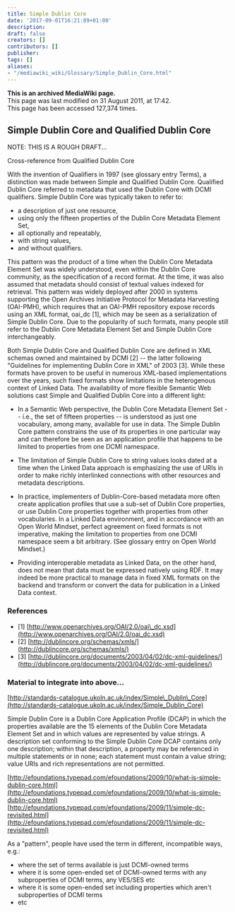 ```yaml
---
title: Simple Dublin Core
date: '2017-09-01T16:21:09+01:00'
description: 
draft: false
creators: []
contributors: []
publisher: 
tags: []
aliases:
- "/mediawiki_wiki/Glossary/Simple_Dublin_Core.html"
---
```


 **This is an archived MediaWiki page.**  
This page was last modified on 31 August 2011, at 17:42.  
This page has been accessed 127,374 times.

## Simple Dublin Core and Qualified Dublin Core 

NOTE: THIS IS A ROUGH DRAFT...

Cross-reference from Qualified Dublin Core

With the invention of Qualifiers in 1997 (see glossary entry Terms), a distinction was made between Simple and Qualified Dublin Core. Qualified Dublin Core referred to metadata that used the Dublin Core with DCMI qualifiers. Simple Dublin Core was typically taken to refer to:

- a description of just one resource,
- using only the fifteen properties of the Dublin Core Metadata Element Set,
- all optionally and repeatably,
- with string values,
- and without qualifiers.

This pattern was the product of a time when the Dublin Core Metadata Element Set was widely understood, even within the Dublin Core community, as the specification of a record format. At the time, it was also assumed that metadata should consist of textual values indexed for retrieval. This pattern was widely deployed after 2000 in systems supporting the Open Archives Initiative Protocol for Metadata Harvesting (OAI-PMH), which requires that an OAI-PMH repository expose records using an XML format, oai\_dc [1], which may be seen as a serialization of Simple Dublin Core. Due to the popularity of such formats, many people still refer to the Dublin Core Metadata Element Set and Simple Dublin Core interchangeably.

Both Simple Dublin Core and Qualified Dublin Core are defined in XML schemas owned and maintained by DCMI [2] -- the latter following "Guidelines for implementing Dublin Core in XML" of 2003 [3]. While these formats have proven to be useful in numerous XML-based implementations over the years, such fixed formats show limitations in the heterogenous context of Linked Data. The availability of more flexible Semantic Web solutions cast Simple and Qualified Dublin Core into a different light:

- In a Semantic Web perspective, the Dublin Core Metadata Element Set -- i.e., the set of fifteen properties -- is understood as just one vocabulary, among many, available for use in data. The Simple Dublin Core pattern constrains the use of its properties in one particular way and can therefore be seen as an application profile that happens to be limited to properties from one DCMI namespace.

- The limitation of Simple Dublin Core to string values looks dated at a time when the Linked Data approach is emphasizing the use of URIs in order to make richly interlinked connections with other resources and metadata descriptions.

- In practice, implementers of Dublin-Core-based metadata more often create application profiles that use a sub-set of Dublin Core properties, or use Dublin Core properties together with properties from other vocabularies. In a Linked Data environment, and in accordance with an Open World Mindset, perfect agreement on fixed formats is not imperative, making the limitation to properties from one DCMI namespace seem a bit arbitrary. (See glossary entry on Open World Mindset.)

- Providing interoperable metadata as Linked Data, on the other hand, does not mean that data must be expressed natively using RDF. It may indeed be more practical to manage data in fixed XML formats on the backend and transform or convert the data for publication in a Linked Data context.

### References 

- [1] [http://www.openarchives.org/OAI/2.0/oai\_dc.xsd](http://www.openarchives.org/OAI/2.0/oai_dc.xsd)
- [2] [http://dublincore.org/schemas/xmls/](http://dublincore.org/schemas/xmls/)
- [3] [http://dublincore.org/documents/2003/04/02/dc-xml-guidelines/](http://dublincore.org/documents/2003/04/02/dc-xml-guidelines/)

### Material to integrate into above... 

[http://standards-catalogue.ukoln.ac.uk/index/Simple\_Dublin\_Core](http://standards-catalogue.ukoln.ac.uk/index/Simple_Dublin_Core)

Simple Dublin Core is a Dublin Core Application Profile (DCAP) in which the properties available are the 15 elements of the Dublin Core Metadata Element Set and in which values are represented by value strings. A description set conforming to the Simple Dublin Core DCAP contains only one description; within that description, a property may be referenced in multiple statements or in none; each statement must contain a value string; value URIs and rich representations are not permitted.

[http://efoundations.typepad.com/efoundations/2009/10/what-is-simple-dublin-core.html](http://efoundations.typepad.com/efoundations/2009/10/what-is-simple-dublin-core.html) [http://efoundations.typepad.com/efoundations/2009/11/simple-dc-revisited.html](http://efoundations.typepad.com/efoundations/2009/11/simple-dc-revisited.html)

As a "pattern", people have used the term in different, incompatible ways, e.g.:

- where the set of terms available is just DCMI-owned terms 
- where it is some open-ended set of DCMI-owned terms with any subproperties of DCMI terms, any VES/SES etc 
- where it is some open-ended set including properties which aren't subproperties of DCMI terms
- etc

